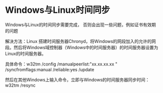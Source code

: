 # Windows与Linux时间同步

Windows与Linux的时间同步需要完成， 否则会出现一些问题，例如证书有效期的问题

 

解决方法：Linux 搭建时间服务器Chronyd，将Windows的网段加入的允许的网段。然后将Windows域控制器（Windows中的时间服务器）的时间服务器设置为Linux的时间服务器。

 

具体命令：w32tm /config /manualpeerlist:"xx.xx.xx.xx " /syncfromflags:manual /reliable:yes /update 



然后在其他Windows上输入命令，立即与Windows的时间服务器同步时间：w32tm /resync